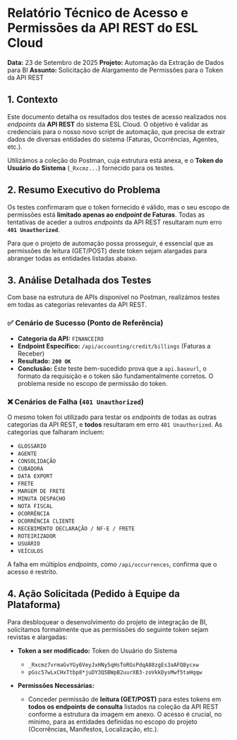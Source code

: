 # Relatório Técnico de Acesso e Permissões da API REST do ESL Cloud

**Data:** 23 de Setembro de 2025
**Projeto:** Automação da Extração de Dados para BI
**Assunto:** Solicitação de Alargamento de Permissões para o Token da API REST

## 1. Contexto

Este documento detalha os resultados dos testes de acesso realizados nos *endpoints* da **API REST** do sistema ESL Cloud. O objetivo é validar as credenciais para o nosso novo script de automação, que precisa de extrair dados de diversas entidades do sistema (Faturas, Ocorrências, Agentes, etc.).

Utilizámos a coleção do Postman, cuja estrutura está anexa, e o **Token do Usuário do Sistema** (`_Rxcmz...`) fornecido para os testes.

## 2. Resumo Executivo do Problema

Os testes confirmaram que o token fornecido é válido, mas o seu escopo de permissões está **limitado apenas ao *endpoint* de Faturas**. Todas as tentativas de aceder a outros *endpoints* da API REST resultaram num erro **`401 Unauthorized`**.

Para que o projeto de automação possa prosseguir, é essencial que as permissões de leitura (GET/POST) deste token sejam alargadas para abranger todas as entidades listadas abaixo.

## 3. Análise Detalhada dos Testes

Com base na estrutura de APIs disponível no Postman, realizámos testes em todas as categorias relevantes da API REST.

### ✅ Cenário de Sucesso (Ponto de Referência)

-   **Categoria da API:** `FINANCEIRO`
-   **Endpoint Específico:** `/api/accounting/credit/billings` (Faturas a Receber)
-   **Resultado:** **`200 OK`**
-   **Conclusão:** Este teste bem-sucedido prova que a `api.baseurl`, o formato da requisição e o token são fundamentalmente corretos. O problema reside no escopo de permissão do token.

### ❌ Cenários de Falha (`401 Unauthorized`)

O mesmo token foi utilizado para testar os *endpoints* de todas as outras categorias da API REST, e **todos** resultaram em erro `401 Unauthorized`. As categorias que falharam incluem:

-   `GLOSSÁRIO`
-   `AGENTE`
-   `CONSOLIDAÇÃO`
-   `CUBADORA`
-   `DATA EXPORT`
-   `FRETE`
-   `MARGEM DE FRETE`
-   `MINUTA DESPACHO`
-   `NOTA FISCAL`
-   `OCORRÊNCIA`
-   `OCORRÊNCIA CLIENTE`
-   `RECEBIMENTO DECLARAÇÃO / NF-E / FRETE`
-   `ROTEIRIZADOR`
-   `USUÁRIO`
-   `VEÍCULOS`


A falha em múltiplos *endpoints*, como `/api/occurrences`, confirma que o acesso é restrito.

## 4. Ação Solicitada (Pedido à Equipe da Plataforma)

Para desbloquear o desenvolvimento do projeto de integração de BI, solicitamos formalmente que as permissões do seguinte token sejam revistas e alargadas:

-   **Token a ser modificado:** Token do Usuário do Sistema
    -   `_Rxcmz7vrmaGvYGy6VeyJxHNy5qHsToRGsPdqA88zgEs3aAFQ8ycxw`
    -   `pGsc57wLxCHxTtbp8*juDY3Q5BWpB2uurXB3-zoVkkDysMwf5taHqqw`

-   **Permissões Necessárias:**
    -   Conceder permissão de **leitura (GET/POST)** para estes tokens em **todos os endpoints de consulta** listados na coleção da API REST conforme a estrutura da imagem em anexo. O acesso é crucial, no mínimo, para as entidades definidas no escopo do projeto (Ocorrências, Manifestos, Localização, etc.).